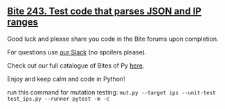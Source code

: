 ## [Bite 243. Test code that parses JSON and IP ranges](https://codechalleng.es/bites/243/)

Good luck and please share you code in the Bite forums upon completion.

For questions use [our Slack](https://pybites.slack.com/archives/C6BGDQQ3B) (no spoilers please).

Check out our full catalogue of Bites of Py [here](https://codechalleng.es/bites/catalogue).

Enjoy and keep calm and code in Python!

run this command for mutation testing:
```mut.py --target ips --unit-test test_ips.py --runner pytest -m -c```
